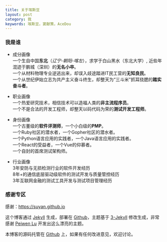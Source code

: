 ```yaml
---
title: 关于埃斯豆
layout: post
category: 我
keywords: 埃斯豆，窦献策，AceDou
---
```


### 我是谁

* 成分画像  
一个生自中国**东北**（*辽宁-朝阳-喀左*），求学于白山黑水（东北大学）, 近些年混迹于鹏城（深圳）的**无名小卒**。    
一个从材料物理专业逆逃出来，却误入歧途踏进IT民工营的**无知良民**。  
一个从世纪伊始立志为共产主义奋斗终生，却整天为“三斗米”抓耳挠腮的**踏实奋斗者**。  

* 职业画像  
一个热爱研究技术，相信技术可以造福人类的**非主流程序员**。  
一个不是合法的开发工程师，却整天以码代码为荣的**测试开发工程师**。  

* 身份画像  
一个古董级的**软件评测师**，一个小白级的**PMP**。  
一个Ruby社区的潜水者，一个Gopher社区的潜水者。  
一个Python语言应用的实践者，一个Java语言应用的实践者。  
一个React的受益者，一个Vue的仰慕者。  
一个自封的首席测试架构师。

* 行业画像  
3年安防与无损检测行业的软件开发经历  
8年+的通信底层驱动级软件的测试开发与质量管控经历  
3年互联网金融的测试工具开发与测试项目管理经历  

### 感谢专区
感谢：https://suyan.github.io

这个博客通过 [Jekyll](http://jekyllrb.com/) 生成，部署在 [Github](https://pages.github.com)，主题基于 [3-Jekyll](https://github.com/P233/3-Jekyll) 修改生成，非常感谢 [Peiwen Lu](https://github.com/P233) 开发出这么漂亮的主题。

本博客的源码托管在 [Github](https://github.com/AceDou/acedou.github.io) 上，如果有任何改进意见，欢迎讨论。
